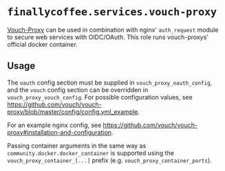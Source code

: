 # `finallycoffee.services.vouch-proxy`

[Vouch-Proxy](https://github.com/vouch/vouch-proxy) can be used in combination with
nginx' `auth_request` module to secure web services with OIDC/OAuth. This role runs
vouch-proxys' official docker container.

## Usage

The `oauth` config section must be supplied in `vouch_proxy_oauth_config`, and the
`vouch` config section can be overridden in `vouch_proxy_vouch_config`. For possible
configuration values, see https://github.com/vouch/vouch-proxy/blob/master/config/config.yml_example.

For an example nginx config, see https://github.com/vouch/vouch-proxy#installation-and-configuration.

Passing container arguments in the same way as `community.docker.docker_container` is supported
using the `vouch_proxy_container_[...]` prefix (e.g. `vouch_proxy_container_ports`).
